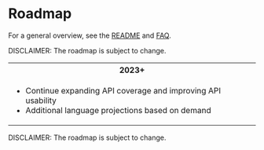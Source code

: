 # Roadmap

For a general overview, see the [README](https://github.com/microsoft/win32metadata/tree/main) and [FAQ](https://github.com/microsoft/win32metadata/blob/main/docs/faq.md).

DISCLAIMER: The roadmap is subject to change.

<table>
  <tbody>
    <tr>
      <th>2023+</th>
    </tr>
    <tr>
      <td>
        <ul>
            <li>Continue expanding API coverage and improving API usability</li>
            <li>Additional language projections based on demand</li>
         </ul>
     </td>
    </tr>
  </tbody>
</table>

DISCLAIMER: The roadmap is subject to change.